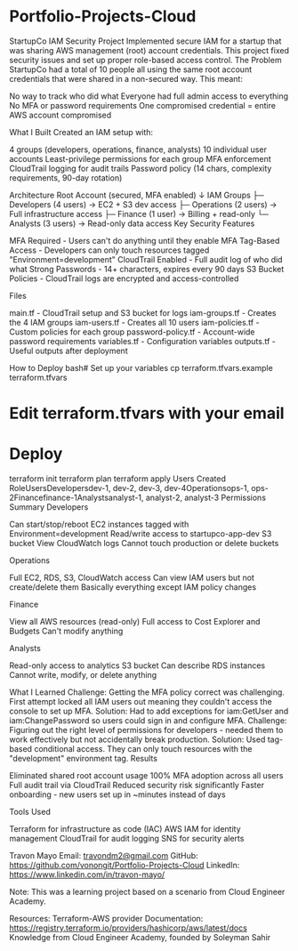 # Portfolio-Projects-Cloud

StartupCo IAM Security Project
Implemented secure IAM for a startup that was sharing AWS management (root) account credentials. This project fixed security issues and set up proper role-based access control.
The Problem
StartupCo had a total of 10 people all using the same root account credentials that were shared in a non-secured way. This meant:

No way to track who did what
Everyone had full admin access to everything
No MFA or password requirements
One compromised credential = entire AWS account compromised

What I Built
Created an IAM setup with:

4 groups (developers, operations, finance, analysts)
10 individual user accounts
Least-privilege permissions for each group
MFA enforcement
CloudTrail logging for audit trails
Password policy (14 chars, complexity requirements, 90-day rotation)

Architecture
Root Account (secured, MFA enabled)
    ↓
IAM Groups
    ├─ Developers (4 users) → EC2 + S3 dev access
    ├─ Operations (2 users) → Full infrastructure access
    ├─ Finance (1 user) → Billing + read-only
    └─ Analysts (3 users) → Read-only data access
Key Security Features

MFA Required - Users can't do anything until they enable MFA
Tag-Based Access - Developers can only touch resources tagged "Environment=development"
CloudTrail Enabled - Full audit log of who did what
Strong Passwords - 14+ characters, expires every 90 days
S3 Bucket Policies - CloudTrail logs are encrypted and access-controlled

Files

main.tf - CloudTrail setup and S3 bucket for logs
iam-groups.tf - Creates the 4 IAM groups
iam-users.tf - Creates all 10 users
iam-policies.tf - Custom policies for each group
password-policy.tf - Account-wide password requirements
variables.tf - Configuration variables
outputs.tf - Useful outputs after deployment

How to Deploy
bash# Set up your variables
cp terraform.tfvars.example terraform.tfvars
# Edit terraform.tfvars with your email

# Deploy
terraform init
terraform plan
terraform apply
Users Created
RoleUsersDevelopersdev-1, dev-2, dev-3, dev-4Operationsops-1, ops-2Financefinance-1Analystsanalyst-1, analyst-2, analyst-3
Permissions Summary
Developers

Can start/stop/reboot EC2 instances tagged with Environment=development
Read/write access to startupco-app-dev S3 bucket
View CloudWatch logs
Cannot touch production or delete buckets

Operations

Full EC2, RDS, S3, CloudWatch access
Can view IAM users but not create/delete them
Basically everything except IAM policy changes

Finance

View all AWS resources (read-only)
Full access to Cost Explorer and Budgets
Can't modify anything

Analysts

Read-only access to analytics S3 bucket
Can describe RDS instances
Cannot write, modify, or delete anything

What I Learned
Challenge: Getting the MFA policy correct was challenging. First attempt locked all IAM users out meaning they couldn't access the console to set up MFA.
Solution: Had to add exceptions for iam:GetUser and iam:ChangePassword so users could sign in and configure MFA.
Challenge: Figuring out the right level of permissions for developers - needed them to work effectively but not accidentally break production.
Solution: Used tag-based conditional access. They can only touch resources with the "development" environment tag.
Results

Eliminated shared root account usage
100% MFA adoption across all users
Full audit trail via CloudTrail
Reduced security risk significantly
Faster onboarding - new users set up in ~minutes instead of days

Tools Used

Terraform for infrastructure as code (IAC)
AWS IAM for identity management
CloudTrail for audit logging
SNS for security alerts


Travon Mayo
Email: travondm2@gmail.com
GitHub: https://github.com/vonongit/Portfolio-Projects-Cloud
LinkedIn: https://www.linkedin.com/in/travon-mayo/

Note: This was a learning project based on a scenario from Cloud Engineer Academy.

Resources: 
Terraform-AWS provider Documentation: https://registry.terraform.io/providers/hashicorp/aws/latest/docs
Knowledge from Cloud Engineer Academy, founded by Soleyman Sahir